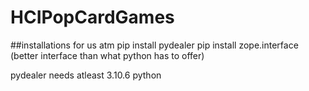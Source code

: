 # HCIPopCardGames

##installations for us atm
pip install pydealer 
pip install zope.interface (better interface than what python has to offer)


pydealer needs atleast 3.10.6 python

